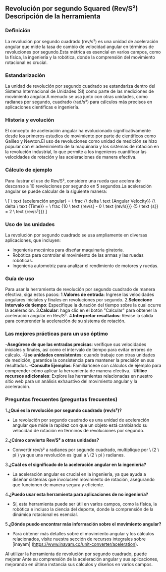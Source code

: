 ## Revolución por segundo Squared (Rev/S²) Descripción de la herramienta

### Definición
La revolución por segundo cuadrado (rev/s²) es una unidad de aceleración angular que mide la tasa de cambio de velocidad angular en términos de revoluciones por segundo.Esta métrica es esencial en varios campos, como la física, la ingeniería y la robótica, donde la comprensión del movimiento rotacional es crucial.

### Estandarización
La unidad de revolución por segundo cuadrado se estandariza dentro del Sistema Internacional de Unidades (SI) como parte de las mediciones de movimiento angular.A menudo se usa junto con otras unidades, como radianes por segundo, cuadrado (rad/s²) para cálculos más precisos en aplicaciones científicas e ingeniería.

### Historia y evolución
El concepto de aceleración angular ha evolucionado significativamente desde los primeros estudios de movimiento por parte de científicos como Galileo y Newton.El uso de revoluciones como unidad de medición se hizo popular con el advenimiento de la maquinaria y los sistemas de rotación en la revolución industrial, lo que permite a los ingenieros cuantificar las velocidades de rotación y las aceleraciones de manera efectiva.

### Cálculo de ejemplo
Para ilustrar el uso de Rev/S², considere una rueda que acelera de descanso a 10 revoluciones por segundo en 5 segundos.La aceleración angular se puede calcular de la siguiente manera:

\ [
\ text {aceleración angular} = \ frac {\ delta \ text {Angular Velocity}} {\ delta \ text {Time}} = \ frac {10 \ text {rev/s} - 0 \ text {rev/s}}} {5 \ text {s}} = 2 \ text {rev/s²}}}
\]

### Uso de las unidades
La revolución por segundo cuadrado se usa ampliamente en diversas aplicaciones, que incluyen:
- Ingeniería mecánica para diseñar maquinaria giratoria.
- Robótica para controlar el movimiento de las armas y las ruedas robóticas.
- Ingeniería automotriz para analizar el rendimiento de motores y ruedas.

### Guía de uso
Para usar la herramienta de revolución por segundo cuadrado de manera efectiva, siga estos pasos:
1.**Valores de entrada**: Ingrese las velocidades angulares iniciales y finales en revoluciones por segundo.
2.**Seleccione Intervalo de tiempo**: Especifique la duración del tiempo sobre la cual ocurre la aceleración.
3.**Calcular**: haga clic en el botón "Calcular" para obtener la aceleración angular en Rev/S².
4.**Interpretar resultados**: Revise la salida para comprender la aceleración de su sistema de rotación.

### Las mejores prácticas para un uso óptimo
-**Asegúrese de que las entradas precisas**: verifique sus velocidades iniciales y finales, así como el intervalo de tiempo para evitar errores de cálculo.
-**Use unidades consistentes**: cuando trabaje con otras unidades de medición, garantice la consistencia para mantener la precisión en sus resultados.
-**Consulte Ejemplos**: Familiarícese con cálculos de ejemplo para comprender cómo aplicar la herramienta de manera efectiva.
-**Utilice recursos adicionales**: Explore las herramientas relacionadas en nuestro sitio web para un análisis exhaustivo del movimiento angular y la aceleración.

### Preguntas frecuentes (preguntas frecuentes)

1.**¿Qué es la revolución por segundo cuadrado (rev/s²)?**
- La revolución por segundo cuadrado es una unidad de aceleración angular que mide la rapidez con que un objeto está cambiando su velocidad de rotación en términos de revoluciones por segundo.

2.**¿Cómo convierto Rev/S² a otras unidades?**
- Convertir rev/s² a radianes por segundo cuadrado, multiplique por \ (2 \ pi \) ya que una revolución es igual a \ (2 \ pi \) radianes.

3.**¿Cuál es el significado de la aceleración angular en la ingeniería?**
- La aceleración angular es crucial en la ingeniería, ya que ayuda a diseñar sistemas que involucren movimiento de rotación, asegurando que funcionen de manera segura y eficiente.

4.**¿Puedo usar esta herramienta para aplicaciones de no ingeniería?**
- Sí, esta herramienta puede ser útil en varios campos, como la física, la robótica e incluso la ciencia del deporte, donde la comprensión de la dinámica rotacional es esencial.

5.**¿Dónde puedo encontrar más información sobre el movimiento angular?**
- Para obtener más detalles sobre el movimiento angular y los cálculos relacionados, visite nuestra sección de recursos integrales sobre [inayam] (https://www.inayam.co/unit-converter/aceleration).

Al utilizar la herramienta de revolución por segundo cuadrado, puede mejorar Ante su comprensión de la aceleración angular y sus aplicaciones, mejorando en última instancia sus cálculos y diseños en varios campos.